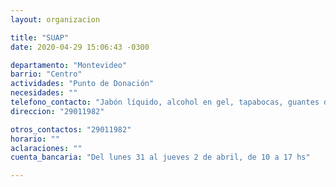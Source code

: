 ```yaml
---
layout: organizacion

title: "SUAP"
date: 2020-04-29 15:06:43 -0300

departamento: "Montevideo"
barrio: "Centro"
actividades: "Punto de Donación"
necesidades: ""
telefono_contacto: "Jabón líquido, alcohol en gel, tapabocas, guantes descartables"
direccion: "29011982"

otros_contactos: "29011982"
horario: ""
aclaraciones: ""
cuenta_bancaria: "Del lunes 31 al jueves 2 de abril, de 10 a 17 hs"

---
```

